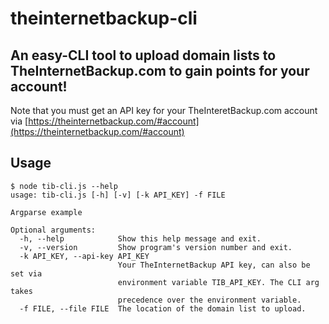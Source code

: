 # theinternetbackup-cli
## An easy-CLI tool to upload domain lists to TheInternetBackup.com to gain points for your account!

Note that you must get an API key for your TheInteretBackup.com account via [https://theinternetbackup.com/#account](https://theinternetbackup.com/#account)

## Usage
```
$ node tib-cli.js --help
usage: tib-cli.js [-h] [-v] [-k API_KEY] -f FILE

Argparse example

Optional arguments:
  -h, --help            Show this help message and exit.
  -v, --version         Show program's version number and exit.
  -k API_KEY, --api-key API_KEY
                        Your TheInternetBackup API key, can also be set via
                        environment variable TIB_API_KEY. The CLI arg takes
                        precedence over the environment variable.
  -f FILE, --file FILE  The location of the domain list to upload.
```
